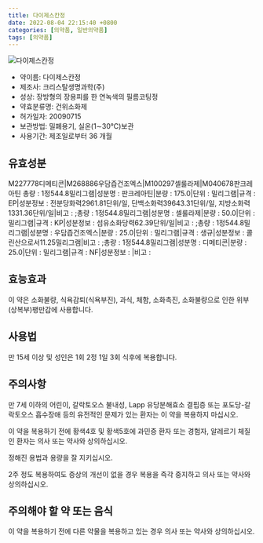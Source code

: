 ```yaml
---
title: 다이제스칸정
date: 2022-08-04 22:15:40 +0800
categories: [의약품, 일반의약품]
tags: [의약품]
---
```

![다이제스칸정](https://nedrug.mfds.go.kr/pbp/cmn/itemImageDownload/147809066501400178)

- 약이름: 다이제스칸정
- 제조사: 크리스탈생명과학(주)
- 성상: 장방형의 장용피를 한 연녹색의 필름코팅정
- 약효분류명: 건위소화제
- 허가일자: 20090715
- 보관방법: 밀폐용기, 실온(1∼30℃)보관
- 사용기간: 제조일로부터 36 개월
## 유효성분
M227778디메티콘|M268886우담즙건조엑스|M100297셀룰라제|M040678판크레아틴
총량 : 1정544.8밀리그램|성분명 : 판크레아틴|분량 : 175.0|단위 : 밀리그램|규격 : EP|성분정보 : 전분당화력2961.81단위/일, 단백소화력39643.31단위/일, 지방소화력1331.36단위/일|비고 : ;총량 : 1정544.8밀리그램|성분명 : 셀룰라제|분량 : 50.0|단위 : 밀리그램|규격 : KP|성분정보 : 섬유소화당력62.39단위/일|비고 : ;총량 : 1정544.8밀리그램|성분명 : 우담즙건조엑스|분량 : 25.0|단위 : 밀리그램|규격 : 생규|성분정보 : 콜린산으로서11.25밀리그램|비고 : ;총량 : 1정544.8밀리그램|성분명 : 디메티콘|분량 : 25.0|단위 : 밀리그램|규격 : NF|성분정보 : |비고 :
## 효능효과
이 약은 소화불량, 식욕감퇴(식욕부진), 과식, 체함, 소화촉진, 소화불량으로 인한 위부(상복부)팽만감에 사용합니다.

## 사용법
만 15세 이상 및 성인은 1회 2정 1일 3회 식후에 복용합니다.

## 주의사항
만 7세 이하의 어린이, 갈락토오스 불내성, Lapp 유당분해효소 결핍증 또는 포도당-갈락토오스 흡수장애 등의 유전적인 문제가 있는 환자는 이 약을 복용하지 마십시오.

이 약을 복용하기 전에 황색4호 및 황색5호에 과민증 환자 또는 경험자, 알레르기 체질인 환자는 의사 또는 약사와 상의하십시오.

정해진 용법과 용량을 잘 지키십시오.

2주 정도 복용하여도 증상의 개선이 없을 경우 복용을 즉각 중지하고 의사 또는 약사와 상의하십시오.

## 주의해야 할 약 또는 음식
이 약을 복용하기 전에 다른 약물을 복용하고 있는 경우 의사 또는 약사와 상의하십시오.

